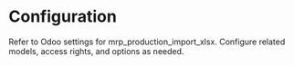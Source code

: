 # Configuration

Refer to Odoo settings for mrp_production_import_xlsx. Configure related models, access rights, and options as needed.
